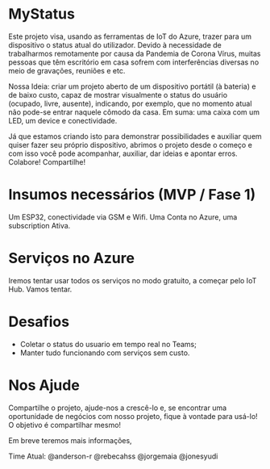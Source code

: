 # MyStatus

Este projeto visa, usando as ferramentas de IoT do Azure, trazer para um dispositivo o status atual do utilizador. Devido à necessidade de trabalharmos remotamente por causa da Pandemia de Corona Vírus, muitas pessoas que têm escritório em casa sofrem com interferências diversas no meio de gravações, reuniões e etc. 

Nossa Ideia: criar um projeto aberto de um dispositivo portátil (à bateria) e de baixo custo, capaz de mostrar visualmente o status do usuário (ocupado, livre, ausente), indicando, por exemplo, que no momento atual não pode-se entrar naquele cômodo da casa. Em suma: uma caixa com um LED, um device e conectividade. 

Já que estamos criando isto para demonstrar possibilidades e auxiliar quem quiser fazer seu próprio dispositivo, abrimos o projeto desde o começo e com isso você pode acompanhar, auxiliar, dar ideias e apontar erros. Colabore! Compartilhe! 

# Insumos necessários (MVP / Fase 1) 
Um ESP32, conectividade via GSM e Wifi. 
Uma Conta no Azure, uma subscription Ativa.

# Serviços no Azure

Iremos tentar usar todos os serviços no modo gratuito, a começar pelo IoT Hub. Vamos tentar. 

# Desafios

* Coletar o status do usuario em tempo real no Teams;
* Manter tudo funcionando com serviços sem custo.

# Nos Ajude
Compartilhe o projeto, ajude-nos a crescê-lo e, se encontrar uma oportunidade de negócios com nosso projeto, fique à vontade para usá-lo! O objetivo é compartilhar mesmo! 

Em breve teremos mais informações, 

Time Atual: 
@anderson-r 
@rebecahss 
@jorgemaia
@jonesyudi
